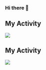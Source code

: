 ### Hi there 👋

## My Activity
<img src="https://github-readme-stats.vercel.app/api/top-langs/?username=farshid117&hide_progress=true">

## My Activity
<img src="https://github-readme-stats.vercel.app/api?username=farshid117&show_icons=true&theme=radical">
<!--
**farshid117/farshid117** is a ✨ _special_ ✨ repository because its `README.md` (this file) appears on your GitHub profile.

Here are some ideas to get you started:

- 🔭 I’m currently working on ...
- 🌱 I’m currently learning ...
- 👯 I’m looking to collaborate on ...
- 🤔 I’m looking for help with ...
- 💬 Ask me about ...
- 📫 How to reach me: ...
- 😄 Pronouns: ...
- ⚡ Fun fact: ...
-->
